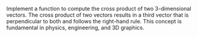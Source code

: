 Implement a function to compute the cross product of two 3-dimensional vectors. The cross product of two vectors results in a third vector that is perpendicular to both and follows the right-hand rule. This concept is fundamental in physics, engineering, and 3D graphics.
